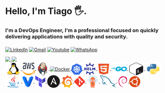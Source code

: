 <h1>
Hello, I'm Tiago 🖐️.
  
<h3>
I'm a DevOps Engineer, I'm a professional focused on quickly delivering applications with quality and security.
  
###
[![Linkedln](https://img.shields.io/badge/LinkedIn-0077B5?style=for-the-badge&logo=linkedin&logoColor=white)](https://www.linkedin.com/in/tiago-paulino-390a981aa)
[![Gmail](https://img.shields.io/badge/Gmail-D14836?style=for-the-badge&logo=gmail&logoColor=white)](mailto:tpaulino12000@gmail.com)
[![Youtube](https://img.shields.io/badge/YouTube-FF0000?style=for-the-badge&logo=youtube&logoColor=white)](https://www.youtube.com/channel/UCXVhPYzVMiDyhdfjV6V4oHQ)
[![WhatsApp](https://img.shields.io/badge/WhatsApp-25D366?style=for-the-badge&logo=whatsapp&logoColor=white)](https://wa.me/55081996085598)
<div>
  <a href="https://github.com/Paulino02">
  <img height="180em" src="https://github-readme-stats.vercel.app/api?username=Paulino02&show_icons=true&theme=tokyonight"/>
  <img height="180em" src="https://github-readme-stats.vercel.app/api/top-langs/?username=Paulino02&layout=compact&theme=tokyonight"/>
</div>
<img align="center" alt="Linux" height="40" width="50" src="https://raw.githubusercontent.com/devicons/devicon/master/icons/linux/linux-original.svg" title="Linux">
<img align="center" alt="aws" height="40" width="40" src="https://raw.githubusercontent.com/Paulino02/logos.svg/master/amazon-web-services-2.svg" title="aws">
<img align="center" alt="jenkins" height="40" width="40" src="https://raw.githubusercontent.com/Paulino02/logos.svg/master/jenkins-icon.svg" title="jenkins">
<img align="center" alt="Docker" height="40" width="50" src="https://cdn.jsdelivr.net/gh/devicons/devicon/icons/docker/docker-original-wordmark.svg" />
<img align="center" alt="kubernetes" height="35" title="Kubernetes"  width="35" src="https://raw.githubusercontent.com/kubernetes/kubernetes/master/logo/logo.svg">
<img align="center" alt="helm" height="40" width="40" src="https://raw.githubusercontent.com/Paulino02/logos.svg/master/helmsh-icon.svg" title="helm">
<img align="center" alt="HTML" height="35" title="HTML5"  width="40" src="https://raw.githubusercontent.com/devicons/devicon/master/icons/html5/html5-original.svg">
<img align="center" alt="GO" height="40" width="50" src="https://raw.githubusercontent.com/Paulino02/logos.svg/master/golang-icon.svg" title="GO">
<img align="center" alt="bash" height="40" width="50" src="https://raw.githubusercontent.com/Paulino02/logos.svg/master/gnu_bash-icon.svg" title="bash">
<img align="center" alt="Python" height="40" width="50" src="https://raw.githubusercontent.com/devicons/devicon/master/icons/python/python-original.svg" title="Python">
<img align="center" alt="java" height="40" width="50" src="https://raw.githubusercontent.com/devicons/devicon/master/icons/java/java-original.svg" title="Java">
<img align="center" alt="vagrant" height="35" width="35" src="https://raw.githubusercontent.com/Paulino02/logos.svg/master/vagrantup-icon.svg" title="vagrant">
<img align="center" alt="terraform" height="38" width="36" src="https://raw.githubusercontent.com/Paulino02/logos.svg/master/terraformio-icon.svg" title="terraform">
<img align="center" alt="Ansible" height="40" width="40" src="https://raw.githubusercontent.com/Paulino02/logos.svg/master/ansible-icon.svg" title="Ansible">
<img align="center" alt="grafana" height="40" width="37" src="https://raw.githubusercontent.com/Paulino02/logos.svg/master/grafana-icon.svg" title="grafana">
<img align="center" alt="git" height="35" width="35" src="https://raw.githubusercontent.com/Paulino02/logos.svg/master/git-scm-icon.svg" title="git">
<img align="center" alt="argo" height="40" width="40" src="https://raw.githubusercontent.com/Paulino02/logos.svg/master/argoprojio-icon.svg" title="argo">
<img align="center" alt="MySQL" height="40" width="50" src="https://raw.githubusercontent.com/devicons/devicon/master/icons/mysql/mysql-original.svg" title="MySQL">
<img align="center" alt="debian" height="35" width="35" src="https://raw.githubusercontent.com/Paulino02/logos.svg/master/debian-icon.svg" title="debian">
<img align="center" alt="ubuntu" height="35" width="35" src="https://raw.githubusercontent.com/Paulino02/logos.svg/master/ubuntu-icon.svg" title="ubuntu">














